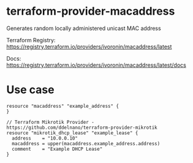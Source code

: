 # terraform-provider-macaddress
Generates random locally administered unicast MAC address

Terraform Registry: https://registry.terraform.io/providers/ivoronin/macaddress/latest

Docs: https://registry.terraform.io/providers/ivoronin/macaddress/latest/docs

# Use case
```hcl
resource "macaddress" "example_address" {
}

// Terraform Mikrotik Provider - https://github.com/ddelnano/terraform-provider-mikrotik
resource "mikrotik_dhcp_lease" "example_lease" {
  address    = "10.0.0.10"
  macaddress = upper(macaddress.example_address.address)
  comment    = "Example DHCP Lease"
}
```
